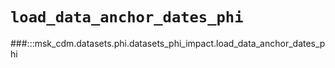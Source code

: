 # `load_data_anchor_dates_phi`

###:::msk_cdm.datasets.phi.datasets_phi_impact.load_data_anchor_dates_phi
